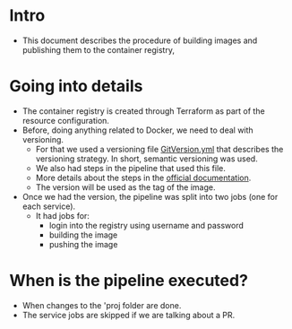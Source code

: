 # Intro
- This document describes the procedure of building images and publishing them to the container registry,

# Going into details
- The container registry is created through Terraform as part of the resource configuration.
- Before, doing anything related to Docker, we need to deal with versioning. 
  - For that we used a versioning file [GitVersion.yml](../GitVersion.yml) that describes the versioning strategy. In short, semantic versioning was used.
  - We also had steps in the pipeline that used this file.
  - More details about the steps in the [official documentation](https://gitversion.net/docs/usage/ci).
  - The version will be used as the tag of the image.
- Once we had the version, the pipeline was split into two jobs (one for each service).
  - It had jobs for:
    - login into the registry using username and password
    - building the image
    - pushing the image

# When is the pipeline executed?
- When changes to the 'proj folder are done.
- The service jobs are skipped if we are talking about a PR.